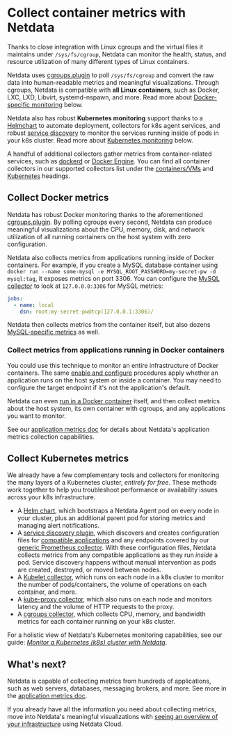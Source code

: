 <!--
title: "Collect container metrics with Netdata"
sidebar_label: "Container metrics"
description: "Use Netdata to collect per-second utilization and application-level metrics from Linux/Docker containers and Kubernetes clusters."
custom_edit_url: "https://github.com/netdata/netdata/edit/master/docs/collecting-metrics/container-metrics.md"
learn_status: "Published"
learn_topic_type: "Concepts"
learn_rel_path: "Concepts"
-->

# Collect container metrics with Netdata

Thanks to close integration with Linux cgroups and the virtual files it maintains under `/sys/fs/cgroup`, Netdata can
monitor the health, status, and resource utilization of many different types of Linux containers.

Netdata uses [cgroups.plugin](https://github.com/netdata/netdata/blob/master/src/collectors/cgroups.plugin/README.md) to poll `/sys/fs/cgroup` and convert the raw data
into human-readable metrics and meaningful visualizations. Through cgroups, Netdata is compatible with **all Linux
containers**, such as Docker, LXC, LXD, Libvirt, systemd-nspawn, and more. Read more about [Docker-specific
monitoring](#collect-docker-metrics) below.

Netdata also has robust **Kubernetes monitoring** support thanks to a
[Helmchart](https://github.com/netdata/netdata/blob/master/packaging/installer/methods/kubernetes.md) to automate deployment, collectors for k8s agent services, and
robust [service discovery](https://github.com/netdata/agent-service-discovery/#service-discovery) to monitor the
services running inside of pods in your k8s cluster. Read more about [Kubernetes
monitoring](#collect-kubernetes-metrics) below.

A handful of additional collectors gather metrics from container-related services, such as
[dockerd](https://github.com/netdata/netdata/blob/master/src/go/collectors/go.d.plugin/modules/docker/README.md) or [Docker
Engine](https://github.com/netdata/netdata/blob/master/src/go/collectors/go.d.plugin/modules/docker_engine/README.md). You can find all
container collectors in our supported collectors list under the
[containers/VMs](https://github.com/netdata/netdata/blob/master/src/collectors/COLLECTORS.md#containers-and-vms) and
[Kubernetes](https://github.com/netdata/netdata/blob/master/src/collectors/COLLECTORS.md#containers-and-vms) headings.

## Collect Docker metrics

Netdata has robust Docker monitoring thanks to the aforementioned
[cgroups.plugin](https://github.com/netdata/netdata/blob/master/src/collectors/cgroups.plugin/README.md). By polling cgroups every second, Netdata can produce meaningful
visualizations about the CPU, memory, disk, and network utilization of all running containers on the host system with
zero configuration.

Netdata also collects metrics from applications running inside of Docker containers. For example, if you create a MySQL
database container using `docker run --name some-mysql -e MYSQL_ROOT_PASSWORD=my-secret-pw -d mysql:tag`, it exposes
metrics on port 3306. You can configure the [MySQL
collector](https://github.com/netdata/netdata/blob/master/src/go/collectors/go.d.plugin/modules/mysql/README.md) to look at `127.0.0.0:3306` for
MySQL metrics:

```yml
jobs:
  - name: local
    dsn: root:my-secret-pw@tcp(127.0.0.1:3306)/
```

Netdata then collects metrics from the container itself, but also dozens [MySQL-specific
metrics](https://github.com/netdata/netdata/blob/master/src/go/collectors/go.d.plugin/modules/mysql/README.md#charts) as well.

### Collect metrics from applications running in Docker containers

You could use this technique to monitor an entire infrastructure of Docker containers. The same [enable and configure](https://github.com/netdata/netdata/blob/master/src/collectors/REFERENCE.md) procedures apply whether an application runs on the host system or inside
a container. You may need to configure the target endpoint if it's not the application's default.

Netdata can even [run in a Docker container](https://github.com/netdata/netdata/blob/master/packaging/docker/README.md) itself, and then collect metrics about the
host system, its own container with cgroups, and any applications you want to monitor.

See our [application metrics doc](https://github.com/netdata/netdata/blob/master/docs/collecting-metrics/application-metrics.md) for details about Netdata's application metrics
collection capabilities.

## Collect Kubernetes metrics

We already have a few complementary tools and collectors for monitoring the many layers of a Kubernetes cluster,
_entirely for free_. These methods work together to help you troubleshoot performance or availability issues across
your k8s infrastructure.

-   A [Helm chart](https://github.com/netdata/helmchart), which bootstraps a Netdata Agent pod on every node in your
    cluster, plus an additional parent pod for storing metrics and managing alert notifications.
-   A [service discovery plugin](https://github.com/netdata/agent-service-discovery), which discovers and creates
    configuration files for [compatible
    applications](https://github.com/netdata/helmchart#service-discovery-and-supported-services) and any endpoints
    covered by our [generic Prometheus
    collector](https://github.com/netdata/netdata/blob/master/src/go/collectors/go.d.plugin/modules/prometheus/README.md). With these
    configuration files, Netdata collects metrics from any compatible applications as they run _inside_ a pod.
    Service discovery happens without manual intervention as pods are created, destroyed, or moved between nodes. 
-   A [Kubelet collector](https://github.com/netdata/netdata/blob/master/src/go/collectors/go.d.plugin/modules/k8s_kubelet/README.md), which runs
    on each node in a k8s cluster to monitor the number of pods/containers, the volume of operations on each container,
    and more.
-   A [kube-proxy collector](https://github.com/netdata/netdata/blob/master/src/go/collectors/go.d.plugin/modules/k8s_kubeproxy/README.md), which
    also runs on each node and monitors latency and the volume of HTTP requests to the proxy.
-   A [cgroups collector](https://github.com/netdata/netdata/blob/master/src/collectors/cgroups.plugin/README.md), which collects CPU, memory, and bandwidth metrics for
    each container running on your k8s cluster.

For a holistic view of Netdata's Kubernetes monitoring capabilities, see our guide: [_Monitor a Kubernetes (k8s) cluster
with Netdata_](https://github.com/netdata/netdata/blob/master/docs/developer-and-contributor-corner/kubernetes-k8s-netdata.md).

## What's next?

Netdata is capable of collecting metrics from hundreds of applications, such as web servers, databases, messaging
brokers, and more. See more in the [application metrics doc](https://github.com/netdata/netdata/blob/master/docs/collecting-metrics/application-metrics.md).

If you already have all the information you need about collecting metrics, move into Netdata's meaningful visualizations
with [seeing an overview of your infrastructure](https://github.com/netdata/netdata/blob/master/docs/dashboards-and-charts/home-tab.md) using Netdata Cloud.



